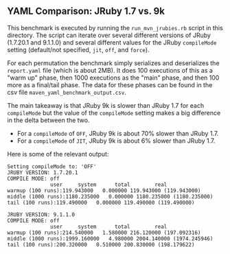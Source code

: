 ## YAML Comparison: JRuby 1.7 vs. 9k

This benchmark is executed by running the `run_mvn_jrubies.rb`
script in this directory.  The script can iterate over several
different versions of JRuby (1.7.20.1 and 9.1.1.0) and
several different values for the JRuby `compileMode` setting
(default/not specified, `jit`, `off`, and `force`).

For each permutation the benchmark simply serializes and
deserializes the `report.yaml` file (which is about 2MB).
It does 100 executions of this as a "warm up" phase, then
1000 executions as the "main" phase, and then 100 more as
a final/tail phase.  The data for these phases can be found
in the csv file `maven_yaml_benchmark_output.csv`.

The main takeaway is that JRuby 9k is slower than JRuby 1.7
for each `compileMode` but the value of the `compileMode`
setting makes a big difference in the delta between the two.

* For a `compileMode` of `OFF`, JRuby 9k is about 70% slower
  than JRuby 1.7.
* For a `compileMode` of `JIT`, JRuby 9k is about 6% slower
  than JRuby 1.7.

Here is some of the relevant output:

```
Setting compileMode to: 'OFF'
JRUBY VERSION: 1.7.20.1
COMPILE MODE: off
              user     system      total        real
warmup (100 runs):119.943000   0.000000 119.943000 (119.943000)
middle (1000 runs):1180.235000   0.000000 1180.235000 (1180.235000)
tail (100 runs):119.490000   0.000000 119.490000 (119.490000)

JRUBY VERSION: 9.1.1.0
COMPILE MODE: off
              user     system      total        real
warmup (100 runs):214.540000   1.580000 216.120000 (197.092316)
middle (1000 runs):1999.160000   4.980000 2004.140000 (1974.245946)
tail (100 runs):200.320000   0.510000 200.830000 (198.179622)
```
